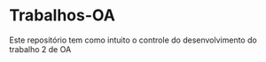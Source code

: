 # Trabalhos-OA

Este repositório tem como intuito o controle do desenvolvimento do trabalho 2 de OA
